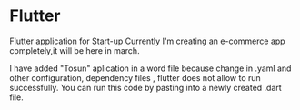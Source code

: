 # Flutter
Flutter application for Start-up 
Currently I'm creating an e-commerce app completely,it will be here in march.


I have added "Tosun" aplication in a word file because change in .yaml and other configuration, dependency files , flutter does not allow to run successfully. You can run this code by pasting into a newly created .dart file.
